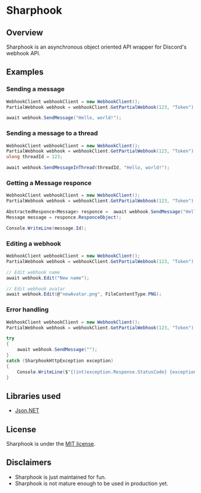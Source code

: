 # Sharphook

## Overview

Sharphook is an asynchronous object oriented API wrapper for Discord's webhook API.

## Examples

### Sending a message 

```c#
WebhookClient webhookClient = new WebhookClient();
PartialWebhook webhook = webhookClient.GetPartialWebhook(123, "Token");

await webhook.SendMessage("Hello, world!");
```

### Sending a message to a thread

```c#
WebhookClient webhookClient = new WebhookClient();
PartialWebhook webhook = webhookClient.GetPartialWebhook(123, "Token");
ulong threadId = 123;

await webhook.SendMessageInThread(threadId, "Hello, world!");
```

### Getting a Message responce

```c#
WebhookClient webhookClient = new WebhookClient();
PartialWebhook webhook = webhookClient.GetPartialWebhook(123, "Token");

AbstractedResponce<Message> responce =  await webhook.SendMessage("Hello, world!", null, true);
Message message = responce.ResponceObject!;

Console.WriteLine(message.Id);
```

### Editing a webhook
```c# 
WebhookClient webhookClient = new WebhookClient();
PartialWebhook webhook = webhookClient.GetPartialWebhook(123, "Token");

// Edit webhook name
await webhook.Edit("New name");

// Edit webhook avatar
await webhook.Edit(@"newAvatar.png", FileContentType.PNG);
```

### Error handling 

```c#
WebhookClient webhookClient = new WebhookClient();
PartialWebhook webhook = webhookClient.GetPartialWebhook(123, "Token");

try
{
	await webhook.SendMessage("");
}
catch (SharphookHttpException exception)
{
	Console.WriteLine($"{(int)exception.Response.StatusCode} {exception.Response.ReasonPhrase}"); // 400 Bad Request
}
```

## Libraries used

*  [Json.NET](http://james.newtonking.com/json)

## License

Sharphook is  under the [MIT license](LICENSE.txt).

## Disclaimers

* Sharphook is just maintained for fun.
* Sharphook is not mature enough to be used in production yet.